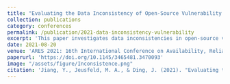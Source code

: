 ```yaml
---
title: "Evaluating the Data Inconsistency of Open-Source Vulnerability Repositories"
collection: publications
category: conferences
permalink: /publication/2021-data-inconsistency-vulnerability
excerpt: 'This paper investigates data inconsistencies in open-source vulnerability repositories, demonstrating their impact on cybersecurity prioritization and resource allocation. It highlights the need for improved data validation and correlation methods.'
date: 2021-08-20
venue: 'ARES 2021: 16th International Conference on Availability, Reliability and Security'
paperurl: 'https://doi.org/10.1145/3465481.3470093'
image: "/assets/figure/Inconsistence.png"
citation: 'Jiang, Y., Jeusfeld, M. A., & Ding, J. (2021). "Evaluating the Data Inconsistency of Open-Source Vulnerability Repositories." In <i>ARES 2021: 16th International Conference on Availability, Reliability and Security</i>. ACM, 86, 1-10.'
---
```

